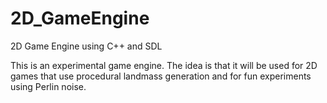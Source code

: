 # 2D_GameEngine
2D Game Engine using C++ and SDL

This is an experimental game engine. The idea is that it will be used for 2D games that use procedural landmass generation and for fun experiments using Perlin noise.
